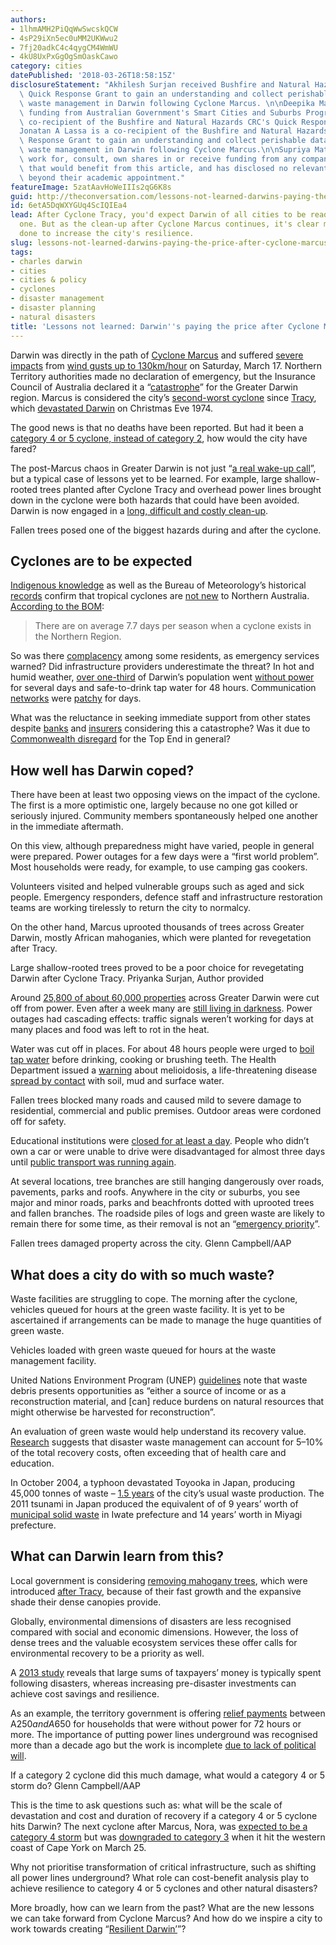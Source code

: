 ```yaml
---
authors:
- 1lhmAMH2PiQqWwSwcskQCW
- 4sP29iXn5ec0uMM2UKWwu2
- 7fj20adkC4c4qygCM4WmWU
- 4kU8UxPxGgOgSmOaskCawo
category: cities
datePublished: '2018-03-26T18:58:15Z'
disclosureStatement: "Akhilesh Surjan received Bushfire and Natural Hazards CRC's\
  \ Quick Response Grant to gain an understanding and collect perishable data of disaster\
  \ waste management in Darwin following Cyclone Marcus. \n\nDeepika Mathur receives\
  \ funding from Australian Government's Smart Cities and Suburbs Program and is a\
  \ co-recipient of the Bushfire and Natural Hazards CRC's Quick Response Grant\n\n\
  Jonatan A Lassa is a co-recipient of the Bushfire and Natural Hazards CRC's Quick\
  \ Response Grant to gain an understanding and collect perishable data of disaster\
  \ waste management in Darwin following Cyclone Marcus.\n\nSupriya Mathew does not\
  \ work for, consult, own shares in or receive funding from any company or organisation\
  \ that would benefit from this article, and has disclosed no relevant affiliations\
  \ beyond their academic appointment."
featureImage: 5zatAavHoWeIIIs2qG6K8s
guid: http://theconversation.com/lessons-not-learned-darwins-paying-the-price-after-cyclone-marcus-93862
id: 6etA5DqWXYGUq4ScIQIEa4
lead: After Cyclone Tracy, you'd expect Darwin of all cities to be ready for the next
  one. But as the clean-up after Cyclone Marcus continues, it's clear more must be
  done to increase the city's resilience.
slug: lessons-not-learned-darwins-paying-the-price-after-cyclone-marcus
tags:
- charles darwin
- cities
- cities & policy
- cyclones
- disaster management
- disaster planning
- natural disasters
title: 'Lessons not learned: Darwin''s paying the price after Cyclone Marcus'
---
```

Darwin was directly in the path of [Cyclone Marcus](http://media.bom.gov.au/releases/463/weather-update-fourth-update-on-tropical-cyclone-marcus/) and suffered [severe impacts](https://www.facebook.com/GlobalHQ/videos/1303900283042962/?hc_ref=ARR4zDxL-sjmHtckNhX1zxrLN4bbrAmgdnOElyM7rB4Q5UAFU6LWnhOCPCuJs6GA63A&fref=nf) from [wind gusts up to 130km/hour](https://www.smh.com.au/national/tropical-cyclone-marcus-darwin-hit-with-destructive-130km-h-gusts-20180317-p4z4uv.html) on Saturday, March 17. Northern Territory authorities made no declaration of emergency, but the Insurance Council of Australia declared it a “[catastrophe](https://www.insuranceandrisk.com.au/catastrophe-declared-in-darwin-for-tc-marcus/)” for the Greater Darwin region. Marcus is considered the city’s [second-worst cyclone](http://www.abc.net.au/news/2018-03-21/cyclone-marcus-curious-darwin-answers-your-questions-about-storm/9570680) since [Tracy](http://www.bom.gov.au/cyclone/history/pdf/tracy.pdf), which [devastated Darwin](https://open.abc.net.au/explore/83458) on Christmas Eve 1974.

The good news is that no deaths have been reported. But had it been a [category 4 or 5 cyclone, instead of category 2](http://www.bom.gov.au/cyclone/about/intensity.shtml), how would the city have fared? 

The post-Marcus chaos in Greater Darwin is not just “[a real wake-up call](http://www.abc.net.au/news/2018-03-17/tropical-cyclone-marcus-real-wake-up-call-territorians-police/9558706)”, but a typical case of lessons yet to be learned. For example, large shallow-rooted trees planted after Cyclone Tracy and overhead power lines brought down in the cyclone were both hazards that could have been avoided. Darwin is now engaged in a [long, difficult and costly clean-up](http://www.abc.net.au/news/2018-03-19/tropical-cyclone-marcus-clean-up-continues/9561930). 

Fallen trees posed one of the biggest hazards during and after the cyclone.

## Cyclones are to be expected

[Indigenous knowledge](http://www.abc.net.au/news/2017-10-08/no-radar,-no-satellite:-sharing-indigenous-cyclone-knowledge/9027044) as well as the Bureau of Meteorology’s historical [records](http://www.bom.gov.au/cyclone/about/northern.shtml#history) confirm that tropical cyclones are [not new](http://www.bom.gov.au/cyclone/history/pdf/bigblowupnorth.pdf) to Northern Australia. [According to the BOM](http://www.bom.gov.au/cyclone/about/northern.shtml#history):

> There are on average 7.7 days per season when a cyclone exists in the Northern Region.

> [](https://twitter.com/BOM_NT/status/974808013369327616)

So was there [complacency](http://www.abc.net.au/news/2018-03-17/tropical-cyclone-marcus-real-wake-up-call-territorians-police/9558706) among some residents, as emergency services warned? Did infrastructure providers underestimate the threat? In hot and humid weather, [over one-third](http://www.news.com.au/national/northern-territory/darwin-locals-can-prepare-for-more-dark-nights/news-story/7ace22d24b471d4d3ce405eb5833f045) of Darwin’s population went [without power](https://www.theguardian.com/australia-news/2018/mar/18/cyclone-marcus-leaves-tens-of-thousands-in-darwin-without-power-or-drinkable-water) for several days and safe-to-drink tap water for 48 hours. Communication [networks](https://thenewdaily.com.au/news/state/nt/2018/03/18/darwin-begins-massive-marcus-cleanup/) were [patchy](https://twitter.com/fanniebay/status/975300262570033152) for days.

What was the reluctance in seeking immediate support from other states despite [banks](https://www.banksa.com.au/about/media/archive/2018/19-March) and [insurers](https://www.insuranceandrisk.com.au/catastrophe-declared-in-darwin-for-tc-marcus/) considering this a catastrophe? Was it due to [Commonwealth disregard](https://www.theguardian.com/weather/2018/mar/21/cyclone-marcus-turnbull-sends-thoughts-five-days-after-storm-hit-darwin) for the Top End in general?

## How well has Darwin coped?

There have been at least two opposing views on the impact of the cyclone. The first is a more optimistic one, largely because no one got killed or seriously injured. Community members spontaneously helped one another in the immediate aftermath. 

On this view, although preparedness might have varied, people in general were prepared. Power outages for a few days were a “first world problem”. Most households were ready, for example, to use camping gas cookers. 

Volunteers visited and helped vulnerable groups such as aged and sick people. Emergency responders, defence staff and infrastructure restoration teams are working tirelessly to return the city to normalcy.

On the other hand, Marcus uprooted thousands of trees across Greater Darwin, mostly African mahoganies, which were planted for revegetation after Tracy. 

[](https://images.theconversation.com/files/211907/original/file-20180326-85328-1k75zry.jpg?ixlib=rb-1.1.0&q=45&auto=format&w=1000&fit=clip) Large shallow-rooted trees proved to be a poor choice for revegetating Darwin after Cyclone Tracy. Priyanka Surjan, Author provided

Around [25,800 of about 60,000 properties](http://www.pfes.nt.gov.au/Media-Centre/Media-releases/2018/March/18/Tropical-Cyclone-Marcus-Clean-up-Update-11.aspx) across Greater Darwin were cut off from power. Even after a week many are [still living in darkness](https://www.powerwater.com.au/__data/assets/pdf_file/0007/159289/20180325-1600-_Outage_Area_Map_-Darwin_1.pdf). Power outages had cascading effects: traffic signals weren’t working for days at many places and food was left to rot in the heat.

Water was cut off in places. For about 48 hours people were urged to [boil tap water](https://www.facebook.com/NTGovHealth/posts/387116488358486) before drinking, cooking or brushing teeth. The Health Department issued a [warning](https://health.nt.gov.au/news/post-cyclone-melioidosis-warning) about melioidosis, a life-threatening disease [spread by contact](https://nt.gov.au/wellbeing/health-conditions-treatments/bacterial/melioidosis) with soil, mud and surface water.

Fallen trees blocked many roads and caused mild to severe damage to residential, commercial and public premises. Outdoor areas were cordoned off for safety.

Educational institutions were [closed for at least a day](https://education.nt.gov.au/news/2018/school-closures). People who didn’t own a car or were unable to drive were disadvantaged for almost three days until [public transport was running again](https://nt.gov.au/driving/public-transport-cycling/bus-alerts-and-route-changes).

At several locations, tree branches are still hanging dangerously over roads, pavements, parks and roofs. Anywhere in the city or suburbs, you see major and minor roads, parks and beachfronts dotted with uprooted trees and fallen branches. The roadside piles of logs and green waste are likely to remain there for some time, as their removal is not an “[emergency priority](https://securent.nt.gov.au/recover-from-an-emergency/tc-marcus-faqs)”. 

[](https://images.theconversation.com/files/211910/original/file-20180326-148742-w8ebwh.jpg?ixlib=rb-1.1.0&q=45&auto=format&w=1000&fit=clip) Fallen trees damaged property across the city. Glenn Campbell/AAP

## What does a city do with so much waste?

Waste facilities are struggling to cope. The morning after the cyclone, vehicles queued for hours at the green waste facility. It is yet to be ascertained if arrangements can be made to manage the huge quantities of green waste. 

Vehicles loaded with green waste queued for hours at the waste management facility.

United Nations Environment Program (UNEP) [guidelines](http://www.recoveryplatform.org/assets/tools_guidelines/Disaster%20waste%20management%20guidelines.pdf) note that waste debris presents opportunities as “either a source of income or as a reconstruction material, and [can] reduce burdens on natural resources that might otherwise be harvested for reconstruction”. 

An evaluation of green waste would help understand its recovery value. [Research](https://www.emeraldinsight.com/doi/book/10.1108/S2040-7262%282012%299) suggests that disaster waste management can account for 5–10% of the total recovery costs, often exceeding that of health care and education.

In October 2004, a typhoon devastated Toyooka in Japan, producing 45,000 tonnes of waste – [1.5 years](http://www.gdrc.org/uem/disasters/disenvi/unep-tokage-report-1.pdf) of the city’s usual waste production. The 2011 tsunami in Japan produced the equivalent of of 9 years’ worth of [municipal solid waste](https://doi.org/10.1016/j.wasman.2016.09.032) in Iwate prefecture and 14 years’ worth in Miyagi prefecture.

## What can Darwin learn from this?

Local government is considering [removing mahogany trees](http://www.abc.net.au/news/2018-03-20/cyclone-marcus-darwin-residents-back-work-looming-threat-storm/9565912?WT.ac=statenews_nt), which were introduced [after Tracy](http://www.abc.net.au/news/2014-12-08/story-behind-the-darwin-cyclone-tracy-before-and-after-photos/5934596), because of their fast growth and the expansive shade their dense canopies provide. 

Globally, environmental dimensions of disasters are less recognised compared with social and economic dimensions. However, the loss of dense trees and the valuable ecosystem services these offer calls for environmental recovery to be a priority as well. 

A [2013 study](http://australianbusinessroundtable.com.au/assets/documents/White%20Paper%20Sections/DAE%20Roundtable%20Paper%20June%202013.pdf) reveals that large sums of taxpayers’ money is typically spent following disasters, whereas increasing pre-disaster investments can achieve cost savings and resilience.

As an example, the territory government is offering [relief payments](https://securent.nt.gov.au/recover-from-an-emergency/tc-marcus) between A$250 and A$650 for households that were without power for 72 hours or more. The importance of putting power lines underground was recognised more than a decade ago but the work is incomplete [due to lack of political will](http://www.abc.net.au/news/2018-03-21/cyclone-marcus-curious-darwin-answers-your-questions-about-storm/9570680).

[](https://images.theconversation.com/files/211911/original/file-20180326-148713-dy2ufn.jpg?ixlib=rb-1.1.0&q=45&auto=format&w=1000&fit=clip) If a category 2 cyclone did this much damage, what would a category 4 or 5 storm do? Glenn Campbell/AAP

This is the time to ask questions such as: what will be the scale of devastation and cost and duration of recovery if a category 4 or 5 cyclone hits Darwin? The next cyclone after Marcus, Nora, was [expected to be a category 4 storm](http://www.abc.net.au/news/2018-03-24/tropical-cyclone-nora-to-reach-category-four-queensland/9582386) but was [downgraded to category 3](http://www.couriermail.com.au/news/queensland/weather/cyclone-nora-far-north-queensland-on-high-alert/news-story/a4a3fc9ccacdfabcef721b756f153717) when it hit the western coast of Cape York on March 25. 

Why not prioritise transformation of critical infrastructure, such as shifting all power lines underground? What role can cost-benefit analysis play to achieve resilience to category 4 or 5 cyclones and other natural disasters? 

More broadly, how can we learn from the past? What are the new lessons we can take forward from Cyclone Marcus? And how do we inspire a city to work towards creating “[Resilient Darwin’](https://resilientmelbourne.com.au/about-resilient-melbourne/)”?